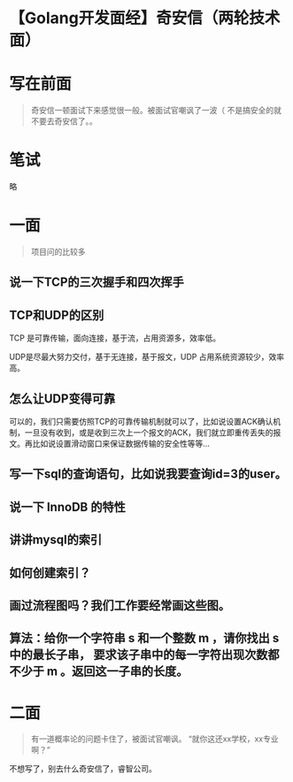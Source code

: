# 【Golang开发面经】奇安信（两轮技术面）

# 写在前面
> 奇安信一顿面试下来感觉很一般。被面试官嘲讽了一波（
> 不是搞安全的就不要去奇安信了。。

# 笔试
略

# 一面
> 项目问的比较多

## 说一下TCP的三次握手和四次挥手

## TCP和UDP的区别
TCP 是可靠传输，面向连接，基于流，占用资源多，效率低。

UDP是尽最大努力交付，基于无连接，基于报文，UDP 占用系统资源较少，效率高。

## 怎么让UDP变得可靠
可以的，我们只需要仿照TCP的可靠传输机制就可以了，比如说设置ACK确认机制，一旦没有收到，或是收到三次上一个报文的ACK，我们就立即重传丢失的报文。再比如说设置滑动窗口来保证数据传输的安全性等等...
## 写一下sql的查询语句，比如说我要查询id=3的user。

## 说一下 InnoDB 的特性

## 讲讲mysql的索引

## 如何创建索引？

## 画过流程图吗？我们工作要经常画这些图。

## 算法：给你一个字符串 s 和一个整数 m ，请你找出 s 中的最长子串， 要求该子串中的每一字符出现次数都不少于 m 。返回这一子串的长度。

# 二面
> 有一道概率论的问题卡住了，被面试官嘲讽。
> “就你这还xx学校，xx专业啊？”

不想写了，别去什么奇安信了，睿智公司。 


